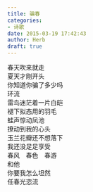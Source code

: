 ```yaml
---  
title: 骗春  
categories:  
- 诗歌  
date: 2015-03-19 17:42:43  
author: Herb  
draft: true
---  
```

春天吹来就走  
夏天才刚开头  
你知道你骗了多少吗  
环流    
雷鸟迷茫着一片白皑  
褪下拟态用的羽毛  
蛙声惊动凤池  
撩动到我的心头  
玉兰花瓣还不想落下  
我还没足足享受  
春风　春色　春游  
和他  
你要我怎么坦然  
任春光恣流
